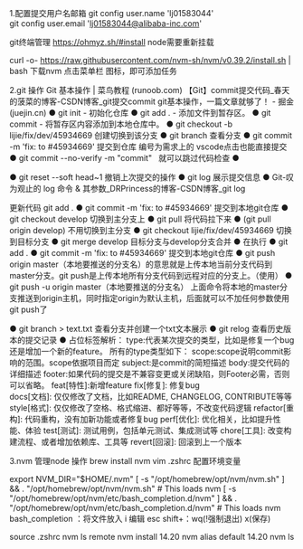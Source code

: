 1.配置提交用户名邮箱
git config user.name 'lj01583044'  
git config user.email 'lj01583044@alibaba-inc.com'

git终端管理 https://ohmyz.sh/#install 
node需要重新挂载


curl -o- https://raw.githubusercontent.com/nvm-sh/nvm/v0.39.2/install.sh | bash 下载nvm
点击菜单栏 图标，即可添加任务



2.git 操作
Git 基本操作 | 菜鸟教程 (runoob.com)
【Git】commit提交代码_春天的菠菜的博客-CSDN博客_git提交commit
git基本操作，一篇文章就够了！ - 掘金 (juejin.cn)
● git init - 初始化仓库
● git add . - 添加文件到暂存区。
● git commit - 将暂存区内容添加到本地仓库中。
● git checkout -b lijie/fix/dev/45934669    创建切换到该分支 
● git branch    查看分支
● git commit -m 'fix: to #45934669'  提交到仓库  编号为需求上的     vscode点击也能直接提交
● git commit --no-verify -m "commit"   就可以跳过代码检查
● 

● git reset --soft head~1      撤销上次提交的操作
● git  log   展示提交信息
● Git-叹为观止的 log 命令 & 其参数_DRPrincess的博客-CSDN博客_git log





更新代码
    git  add .
● git commit -m 'fix: to #45934669'   提交到本地git仓库
● git  checkout    develop   切换到主分支上
● git  pull  将代码拉下来
● (git pull origin develop)  不用切换到主分支
● git   checkout   lijie/fix/dev/45934669   切换到目标分支
● git   merge  develop   目标分支与develop分支合并
● 在执行 
● git  add .
● git commit -m 'fix: to #45934669'   提交到本地git仓库
● git push origin master（本地要推送的分支名）的意思就是上传本地当前分支代码到master分支。git push是上传本地所有分支代码到远程对应的分支上。（使用）
● git push -u origin master（本地要推送的分支名） 上面命令将本地的master分支推送到origin主机，同时指定origin为默认主机，后面就可以不加任何参数使用git push了





● git branch > text.txt    查看分支并创建一个txt文本展示
● git relog 查看历史版本的提交记录
● 占位标签解析：
type:代表某次提交的类型，比如是修复一个bug还是增加一个新的feature。
所有的type类型如下：
scope:scope说明commit影响的范围。scope依据项目而定
subject:是commit的简短描述
body:提交代码的详细描述
footer:如果代码的提交是不兼容变更或关闭缺陷，则Footer必需，否则可以省略。
feat[特性]:新增feature 
fix[修复]: 修复bug     
docs[文档]: 仅仅修改了文档，比如README, CHANGELOG, CONTRIBUTE等等
style[格式]: 仅仅修改了空格、格式缩进、都好等等，不改变代码逻辑
refactor[重构]: 代码重构，没有加新功能或者修复bug
perf[优化]: 优化相关，比如提升性能、体验
test[测试]: 测试用例，包括单元测试、集成测试等
chore[工具]: 改变构建流程、或者增加依赖库、工具等
revert[回滚]: 回滚到上一个版本




3.nvm 管理node 操作
brew install nvm
vim .zshrc  配置环境变量


export NVM_DIR="$HOME/.nvm"
  [ -s "/opt/homebrew/opt/nvm/nvm.sh" ] && \. "/opt/homebrew/opt/nvm/nvm.sh"  # This loads nvm
  [ -s "/opt/homebrew/opt/nvm/etc/bash_completion.d/nvm" ] && \. "/opt/homebrew/opt/nvm/etc/bash_completion.d/nvm"  # This loads nvm bash_completion
：将文件放入  i 编辑  esc  shift+：wq(!强制退出)   x(保存)




source .zshrc
nvm ls remote
nvm install 14.20
nvm  alias default  14.20
nvm ls
